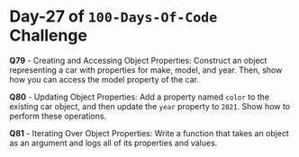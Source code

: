 # Day-27 of `100-Days-Of-Code` Challenge

**Q79** - Creating and Accessing Object Properties: Construct an object representing a car with properties for make, model, and year. Then, show how you can access the model property of the car.

**Q80** -  Updating Object Properties: Add a property named `color` to the existing car object, and then update the `year` property to `2021`. Show how to perform these operations.

**Q81** -  Iterating Over Object Properties: Write a function that takes an object as an argument and logs all of its properties and values.
 


 


 

 

 
 
 


 